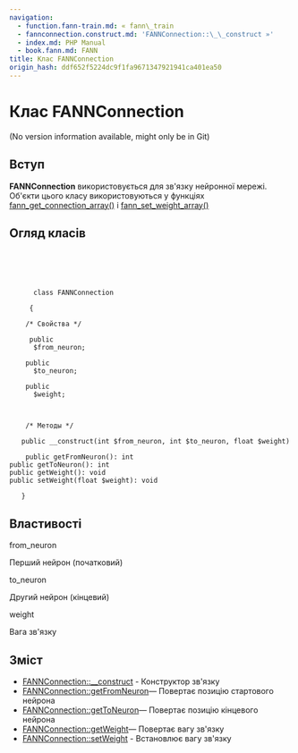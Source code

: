 ```yaml
---
navigation:
  - function.fann-train.md: « fann\_train
  - fannconnection.construct.md: 'FANNConnection::\_\_construct »'
  - index.md: PHP Manual
  - book.fann.md: FANN
title: Клас FANNConnection
origin_hash: ddf652f5224dc9f1fa9671347921941ca401ea50
---
```

# Клас FANNConnection

(No version information available, might only be in Git)

## Вступ

**FANNConnection** використовується для зв'язку нейронної мережі. Об'єкти цього класу використовуються у функціях [fann\_get\_connection\_array()](function.fann-get-connection-array.md) і [fann\_set\_weight\_array()](function.fann-set-weight-array.md)

## Огляд класів

```classsynopsis


    
    
     
      class FANNConnection
     
     {
    
    /* Свойства */
    
     public
      $from_neuron;

    public
      $to_neuron;

    public
      $weight;



    /* Методы */
    
   public __construct(int $from_neuron, int $to_neuron, float $weight)

    public getFromNeuron(): int
public getToNeuron(): int
public getWeight(): void
public setWeight(float $weight): void

   }
```

## Властивості

from\_neuron

Перший нейрон (початковий)

to\_neuron

Другий нейрон (кінцевий)

weight

Вага зв'язку

## Зміст

-   [FANNConnection::\_\_construct](fannconnection.construct.md) \- Конструктор зв'язку
-   [FANNConnection::getFromNeuron](fannconnection.getfromneuron.md)— Повертає позицію стартового нейрона
-   [FANNConnection::getToNeuron](fannconnection.gettoneuron.md)— Повертає позицію кінцевого нейрона
-   [FANNConnection::getWeight](fannconnection.getweight.md)— Повертає вагу зв'язку
-   [FANNConnection::setWeight](fannconnection.setweight.md) \- Встановлює вагу зв'язку
